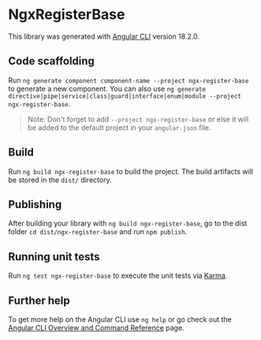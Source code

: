 # NgxRegisterBase

This library was generated with [Angular CLI](https://github.com/angular/angular-cli) version 18.2.0.

## Code scaffolding

Run `ng generate component component-name --project ngx-register-base` to generate a new component. You can also use `ng generate directive|pipe|service|class|guard|interface|enum|module --project ngx-register-base`.
> Note: Don't forget to add `--project ngx-register-base` or else it will be added to the default project in your `angular.json` file. 

## Build

Run `ng build ngx-register-base` to build the project. The build artifacts will be stored in the `dist/` directory.

## Publishing

After building your library with `ng build ngx-register-base`, go to the dist folder `cd dist/ngx-register-base` and run `npm publish`.

## Running unit tests

Run `ng test ngx-register-base` to execute the unit tests via [Karma](https://karma-runner.github.io).

## Further help

To get more help on the Angular CLI use `ng help` or go check out the [Angular CLI Overview and Command Reference](https://angular.dev/tools/cli) page.
